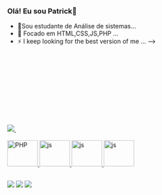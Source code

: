 ### Olá! Eu sou Patrick👋


- 🔭Sou estudante de Análise de sistemas...
- 🌱  Focado em HTML,CSS,JS,PHP ...
- ⚡ I keep looking for the best version of me ...
-->
<div>
  <a href="https://github.com/patrickrodrigue">
    <img heigth="180em" src="https://github-readme-stats.vercel.app/api?username=patrickrodrigue&show_icons=true&theme=dark&include_all_commits=true&count_private=true">
    <img height="180em" src"https://github-readme-stats.vercel.app/api/top-langs/?username=patrickrodrigue&layout=compact&langs_count=16&theme=dark"/>
    </div>
    
  <div style="display: inline_block"><br>
    <img aling="center" alt="PHP" height="60" width="70" src="https://cdn.jsdelivr.net/gh/devicons/devicon/icons/php/php-original.svg" />
    <img aling="center" alt="js" height="60" width="70" src="https://cdn.jsdelivr.net/gh/devicons/devicon/icons/javascript/javascript-original.svg" />
    <img aling="center" alt="js" height="60" width="70" src="https://cdn.jsdelivr.net/gh/devicons/devicon/icons/html5/html5-original-wordmark.svg" />
     <img aling="center" alt="js" height="60" width="70" src="https://cdn.jsdelivr.net/gh/devicons/devicon/icons/css3/css3-original.svg" />
  </div>
  
  ##
 <div>
   <a href="" target="_blank"><img src="https://img.shields.io/badge/Discord-7289DA?style=for-the-badge&logo=discord&logoColor=white" target="_blank"></a> 
    <a href="https://www.linkedin.com/in/patrick-rodrigues-de-oliveira-a78110251/" target="_blank"><img src="https://img.shields.io/badge/-LinkedIn-%230077B5?style=for-the-badge&logo=linkedin&logoColor=white" target="_blank"></a> 
     <a href="https://www.instagram.com/patrickrodriguespr/" target="_blank"><img src="https://img.shields.io/badge/-Instagram-%23E4405F?style=for-the-badge&logo=instagram&logoColor=white" target="_blank"></a>
 </div>
          
 
  
          

